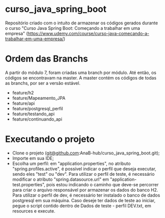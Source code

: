 # curso_java_spring_boot
Repositório criado com o intuito de armazenar os códigos gerados durante o curso "Curso Java Spring Boot: Começando a trabalhar em uma empresa" (https://www.udemy.com/course/curso-java-comecando-a-trabalhar-em-uma-empresa/)

# Ordem das Branchs
A partir do módulo 7, foram criadas uma branch por módulo. Até então, os códigos se encontravam na master.
A master contém os códigos de todas as branchs, por ser a versão estável.

* feature/h2
* feature/Mapeamento_JPA
* feature/api
* feature/postgresql_perfil
* feature/testando_api
* feature/continuando_api

# Executando o projeto

* Clone o projeto (git@github.com:AnaB-hub/curso_java_spring_boot.git);
* Importe em sua IDE;
* Escolha um perfil: em "application.properties", no atributo "spring.profiles.active", é possível indicar o perfil que deseja executar, sendo eles "test" ou "dev".
Para utilizar o perfil de teste, é necessário modificar o atributo "spring.datasource.url" em "application-test.properties", pois estou indicando o caminho que deve-se percorrer para criar o arquivo responsável por armazenar os dados do banco H2.
Para utilizar o perfil de dev, é necessário ter instalado o banco de dados postgresql em sua máquina. Caso deseje ter dados de teste ao iniciar, pegue o script contido dentro de Dados de teste - perfil DEV.txt, em resources e execute.
